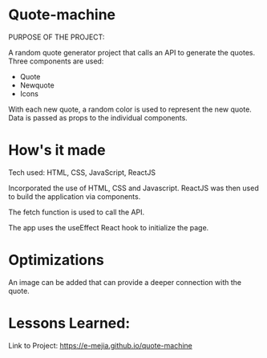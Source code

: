 #  Quote-machine

PURPOSE OF THE PROJECT: 

A random quote generator project that calls an API to generate the quotes.
Three components are used:

- Quote
- Newquote 
- Icons

With each new quote, a random color is used to represent the new quote.
Data is passed as props to the individual components.

#  How's it made 

Tech used: HTML, CSS, JavaScript, ReactJS

Incorporated the use of HTML, CSS and Javascript.  ReactJS was then used to build the application via components.  

The fetch function is used to call the API.

The app uses the useEffect React hook to initialize the page. 

#  Optimizations

  An image can be added that can provide a deeper connection with the quote.

#  Lessons Learned:

Link to Project:    https://e-mejia.github.io/quote-machine

